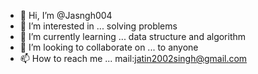 - 👋 Hi, I’m @Jasngh004
- 👀 I’m interested in ... solving problems
- 🌱 I’m currently learning ... data structure and algorithm
- 💞️ I’m looking to collaborate on ... to anyone
- 📫 How to reach me ... mail:jatin2002singh@gmail.com

<!---
Jasngh004/Jasngh004 is a ✨ special ✨ repository because its `README.md` (this file) appears on your GitHub profile.
You can click the Preview link to take a look at your changes.
--->
